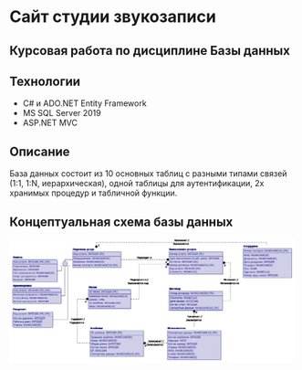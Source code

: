 # Сайт студии звукозаписи
## Курсовая работа по дисциплине Базы данных

## Технологии
- C# и ADO.NET Entity Framework
- MS SQL Server 2019
- ASP.NET MVC

## Описание
База данных состоит из 10 основных таблиц с разными типами связей (1:1, 1:N, иерархическая), одной таблицы для аутентификации, 2х хранимых процедур и табличной функции.

## Концептуальная схема базы данных
<img src="https://github.com/HerbalTea312/audio_DB_kourse_work/raw/main/db_scheme.png" width="500">
